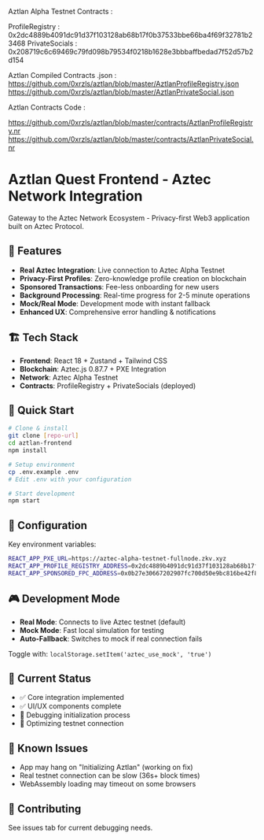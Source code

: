 Aztlan Alpha Testnet Contracts :

ProfileRegistry : 0x2dc4889b4091dc91d37f103128ab68b17f0b37533bbe66ba4f69f32781b23468
PrivateSocials : 0x208719c6c69469c79fd098b79534f0218b1628e3bbbaffbedad7f52d57b2d154

Aztlan Compiled Contracts .json  :
https://github.com/0xrzls/aztlan/blob/master/AztlanProfileRegistry.json
https://github.com/0xrzls/aztlan/blob/master/AztlanPrivateSocial.json

Aztlan Contracts Code : 

https://github.com/0xrzls/aztlan/blob/master/contracts/AztlanProfileRegistry.nr
https://github.com/0xrzls/aztlan/blob/master/contracts/AztlanPrivateSocial.nr

# Aztlan Quest Frontend - Aztec Network Integration

Gateway to the Aztec Network Ecosystem - Privacy-first Web3 application built on Aztec Protocol.

## 🌟 Features

- **Real Aztec Integration**: Live connection to Aztec Alpha Testnet
- **Privacy-First Profiles**: Zero-knowledge profile creation on blockchain  
- **Sponsored Transactions**: Fee-less onboarding for new users
- **Background Processing**: Real-time progress for 2-5 minute operations
- **Mock/Real Mode**: Development mode with instant fallback
- **Enhanced UX**: Comprehensive error handling & notifications

## 🏗️ Tech Stack

- **Frontend**: React 18 + Zustand + Tailwind CSS
- **Blockchain**: Aztec.js 0.87.7 + PXE Integration
- **Network**: Aztec Alpha Testnet
- **Contracts**: ProfileRegistry + PrivateSocials (deployed)

## 🚀 Quick Start

```bash
# Clone & install
git clone [repo-url]
cd aztlan-frontend
npm install

# Setup environment
cp .env.example .env
# Edit .env with your configuration

# Start development
npm start
```

## 🔧 Configuration

Key environment variables:
```bash
REACT_APP_PXE_URL=https://aztec-alpha-testnet-fullnode.zkv.xyz
REACT_APP_PROFILE_REGISTRY_ADDRESS=0x2dc4889b4091dc91d37f103128ab68b17f0b37533bbe66ba4f69f32781b23468
REACT_APP_SPONSORED_FPC_ADDRESS=0x0b27e30667202907fc700d50e9bc816be42f8141fae8b9f2281873dbdb9fc2e5
```

## 🎮 Development Mode

- **Real Mode**: Connects to live Aztec testnet (default)
- **Mock Mode**: Fast local simulation for testing
- **Auto-Fallback**: Switches to mock if real connection fails

Toggle with: `localStorage.setItem('aztec_use_mock', 'true')`

## 📱 Current Status

- ✅ Core integration implemented
- ✅ UI/UX components complete  
- 🔄 Debugging initialization process
- 🔄 Optimizing testnet connection

## 🐛 Known Issues

- App may hang on "Initializing Aztlan" (working on fix)
- Real testnet connection can be slow (36s+ block times)
- WebAssembly loading may timeout on some browsers

## 🤝 Contributing

See issues tab for current debugging needs.
